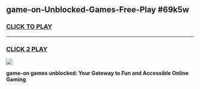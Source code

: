 
## game-on-Unblocked-Games-Free-Play #69k5w
<h3>
<a href="https://us.freeplayer.one?title=game-on&ref=9M">CLICK TO PLAY</a></h3>
<hr>

<h3>
<a href="https://us.freeplayer.one?title=game-on&ref=9M">CLICK 2 PLAY</a>
  
</h3>

<a href="https://us.freeplayer.one?title=game-on&ref=9M"><img src="https://clearcache.store/games.png"></a>


**game-on games unblocked: Your Gateway to Fun and Accessible Online Gaming**
